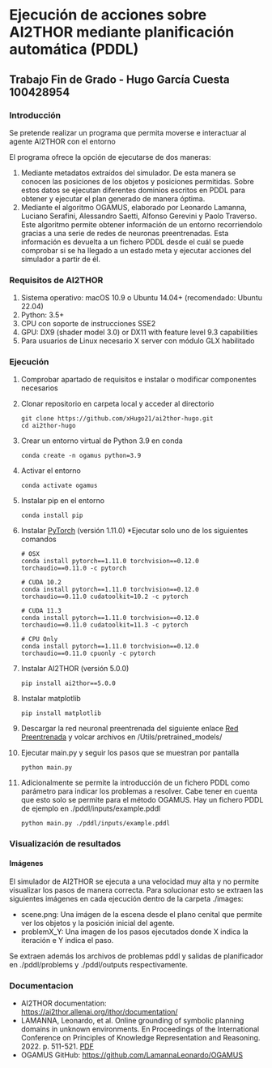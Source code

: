 # Ejecución de acciones sobre AI2THOR mediante planificación automática (PDDL)

## Trabajo Fin de Grado - Hugo García Cuesta 100428954

### Introducción
Se pretende realizar un programa que permita moverse e interactuar al agente AI2THOR con el entorno

El programa ofrece la opción de ejecutarse de dos maneras:
1. Mediante metadatos extraídos del simulador. De esta manera se conocen las posiciones de los objetos y posiciones permitidas. Sobre estos datos se ejecutan diferentes dominios escritos en PDDL para obtener y ejecutar el plan generado de manera óptima.
2. Mediante el algoritmo OGAMUS, elaborado por Leonardo Lamanna, Luciano Serafini, Alessandro Saetti, Alfonso Gerevini y Paolo Traverso. Este algoritmo permite obtener información de un entorno recorriendolo gracias a una serie de redes de neuronas preentrenadas. Esta información es devuelta a un fichero PDDL desde el cuál se puede comprobar si se ha llegado a un estado meta y ejecutar acciones del simulador a partir de él.

### Requisitos de AI2THOR
1. Sistema operativo: macOS 10.9 o Ubuntu 14.04+ (recomendado: Ubuntu 22.04)
2. Python: 3.5+ 
3. CPU con soporte de instrucciones SSE2
4. GPU: DX9 (shader model 3.0) or DX11 with feature level 9.3 capabilities
5. Para usuarios de Linux necesario X server con módulo GLX habilitado

### Ejecución
1. Comprobar apartado de requisitos e instalar o modificar componentes necesarios
2. Clonar repositorio en carpeta local y acceder al directorio
    ```
    git clone https://github.com/xHugo21/ai2thor-hugo.git
    cd ai2thor-hugo
    ```
3. Crear un entorno virtual de Python 3.9 en conda
    ```
    conda create -n ogamus python=3.9
    ```
4. Activar el entorno
    ```
    conda activate ogamus
    ```
5. Instalar pip en el entorno
    ```
    conda install pip
    ```
6. Instalar [PyTorch](https://pytorch.org/get-started/locally/) (versión 1.11.0) *Ejecutar solo uno de los siguientes comandos

    ```
    # OSX
    conda install pytorch==1.11.0 torchvision==0.12.0 torchaudio==0.11.0 -c pytorch
    ```

    ```
    # CUDA 10.2
    conda install pytorch==1.11.0 torchvision==0.12.0 torchaudio==0.11.0 cudatoolkit=10.2 -c pytorch

    # CUDA 11.3
    conda install pytorch==1.11.0 torchvision==0.12.0 torchaudio==0.11.0 cudatoolkit=11.3 -c pytorch

    # CPU Only
    conda install pytorch==1.11.0 torchvision==0.12.0 torchaudio==0.11.0 cpuonly -c pytorch
    ```

7. Instalar AI2THOR (versión 5.0.0) 
    ```
    pip install ai2thor==5.0.0
    ```
8. Instalar matplotlib 
    ```
    pip install matplotlib
    ```
9. Descargar la red neuronal preentrenada del siguiente enlace [Red Preentrenada](https://drive.google.com/drive/folders/1UjADpBeBOMUKXQt-qSULIP3vM90zr_MR?usp=sharing) y volcar archivos en /Utils/pretrained_models/ 
10. Ejecutar main.py y seguir los pasos que se muestran por pantalla
    ```
    python main.py
    ```
11. Adicionalmente se permite la introducción de un fichero PDDL como parámetro para indicar los problemas a resolver. Cabe tener en cuenta que esto solo se permite para el método OGAMUS. Hay un fichero PDDL de ejemplo en ./pddl/inputs/example.pddl
    ```
    python main.py ./pddl/inputs/example.pddl
    ```

### Visualización de resultados
#### Imágenes
El simulador de AI2THOR se ejecuta a una velocidad muy alta y no permite visualizar los pasos de manera correcta. Para solucionar esto se extraen las siguientes imágenes en cada ejecución dentro de la carpeta ./images:
- scene.png: Una imágen de la escena desde el plano cenital que permite ver los objetos y la posición inicial del agente.
- problemX_Y: Una imagen de los pasos ejecutados donde X indica la iteración e Y indica el paso.

Se extraen además los archivos de problemas pddl y salidas de planificador en ./pddl/problems y ./pddl/outputs respectivamente.


### Documentacion
- AI2THOR documentation: https://ai2thor.allenai.org/ithor/documentation/
- LAMANNA, Leonardo, et al. Online grounding of symbolic planning domains in unknown environments. En Proceedings of the International Conference on Principles of Knowledge Representation and Reasoning. 2022. p. 511-521. [PDF](https://arxiv.org/pdf/2112.10007.pdf)
- OGAMUS GitHub: https://github.com/LamannaLeonardo/OGAMUS




